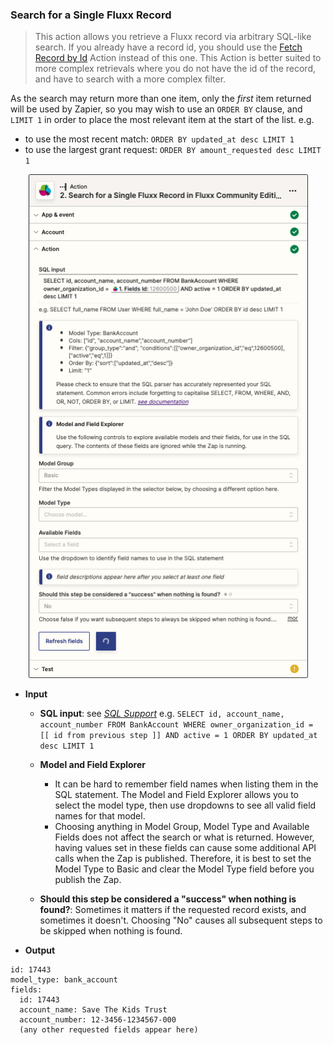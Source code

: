 ### Search for a Single Fluxx Record

> This action allows you retrieve a Fluxx record via arbitrary SQL-like search. If you already have a record id, you should use the [Fetch Record by Id](./Fetch_Record_by_Id.md) Action instead of this one. This Action is better suited to more complex retrievals where you do not have the id of the record, and have to search with a more complex filter.

As the search may return more than one item, only the _first_ item returned will be used by Zapier, so you may wish to use an `ORDER BY` clause, and `LIMIT 1` in order to place the most relevant item at the start of the list. e.g.

* to use the most recent match: `ORDER BY updated_at desc LIMIT 1`
* to use the largest grant request: `ORDER BY amount_requested desc LIMIT 1`

<p align="center"><img alt="Search for a Single Fluxx Record" src="../../img/search-single-fluxx-record.png" width="447px"></p>

* **Input**
  * **SQL input**: see [_SQL Support_](../Special/SQL_Support.md) e.g. `SELECT id, account_name, account_number FROM BankAccount WHERE owner_organization_id = [[ id from previous step ]] AND active = 1 ORDER BY updated_at desc LIMIT 1`

  * **Model and Field Explorer**
    * It can be hard to remember field names when listing them in the SQL statement. The Model and Field Explorer allows you to select the model type, then use dropdowns to see all valid field names for that model.
    * Choosing anything in Model Group, Model Type and Available Fields does not affect the search or what is returned. However, having values set in these fields can cause some additional API calls when the Zap is published. Therefore, it is best to set the Model Type to Basic and clear the Model Type field before you publish the Zap.

  * **Should this step be considered a "success" when nothing is found?**: Sometimes it matters if the requested record exists, and sometimes it doesn't. Choosing "No" causes all subsequent steps to be skipped when nothing is found.

* **Output**
```
id: 17443
model_type: bank_account
fields:
  id: 17443
  account_name: Save The Kids Trust
  account_number: 12-3456-1234567-000
  (any other requested fields appear here)
```